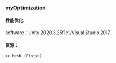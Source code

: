 ### myOptimization
#### 性能优化

software：Unity 2020.3.25f1c1/Visual Studio 2017.

#### 资源：
    >> Mesh.(Finish)